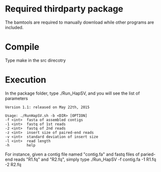 # Required thirdparty package
The bamtools are required to manually download while other programs are included.

# Compile
Type make in the src direcotry

# Execution
In the package folder, type ./Run_HapSV, and you will see the list of parameters

    Version 1.1: released on May 22th, 2015

    Usage: ./RunHapSV.sh -b <DIR> [OPTION]
    -f <int>  fasta of assembled contigs
    -1 <int>  fastq of 1st reads
    -2 <int>  fastq of 2nd reads
    -z <int>  insert size of paired-end reads
    -v <int>  standard deviation of insert size
    -l <int>  read length
    -h        help

  For instance, given a contig file named "contig.fa" and fastq files of paried-end reads "R1.fq" and "R2.fq", simply type
    ./Run_HapSV -f contig.fa -1 R1.fq -2 R2.fq
